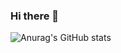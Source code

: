 ### Hi there 👋

![Anurag's GitHub stats](https://github-readme-stats.vercel.app/api?username=FelipeRodrigues662&theme=tokyonight&show_icons=true&count_private=true)

<!--
**FelipeRodrigues662/FelipeRodrigues662** is a ✨ _special_ ✨ repository because its `README.md` (this file) appears on your GitHub profile.

Here are some ideas to get you started:

- 🔭 I’m currently working on ...
- 🌱 I’m currently learning ...
- 👯 I’m looking to collaborate on ...
- 🤔 I’m looking for help with ...
- 💬 Ask me about .......
- 📫 How to reach me: ...
- 😄 Pronouns: ...
- ⚡ Fun fact: ...
-->
